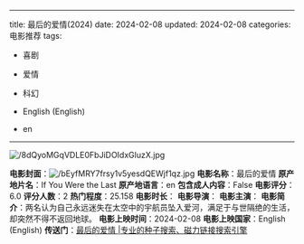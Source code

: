 
---
title: 最后的爱情(2024)
date: 2024-02-08
updated: 2024-02-08
categories: 电影推荐
tags:

- 喜剧
- 爱情
- 科幻

- English (English)
- en
---

<img src="https://image.tmdb.org/t/p/original/8dQyoMGqVDLE0FbJiDOIdxGluzX.jpg" alt="/8dQyoMGqVDLE0FbJiDOIdxGluzX.jpg" title="/8dQyoMGqVDLE0FbJiDOIdxGluzX.jpg">

**电影封面**：<img src="https://image.tmdb.org/t/p/w200/bEyfMRY7frsy1v5yesdQEWjf1qz.jpg" alt="/bEyfMRY7frsy1v5yesdQEWjf1qz.jpg" title="/bEyfMRY7frsy1v5yesdQEWjf1qz.jpg">
**电影名称**：最后的爱情
**原产地片名**：If You Were the Last
**原产地语言**：en
**包含成人内容**：False
**电影评分**：6.0
**评分人数**：2
**热门程度**：25.158
**电影时长**：
**电影导演**：
**电影主演**：
**电影简介**：两名认为自己永远迷失在太空中的宇航员坠入爱河，满足于与世隔绝的生活，却突然不得不返回地球。
**电影上映时间**：2024-02-08
**电影上映国家**：English (English)
**传送门**：[最后的爱情 |专业的种子搜索、磁力链接搜索引擎](https://movie.amd794.com:2083/?search=If%20You%20Were%20the%20Last&ordering=&mode=match_phrase&page_size=10&page=1)

